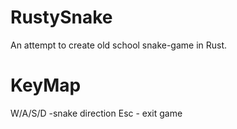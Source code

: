 # RustySnake
 An attempt to create old school snake-game in Rust.
 
 # KeyMap
W/A/S/D -snake direction
Esc - exit game
